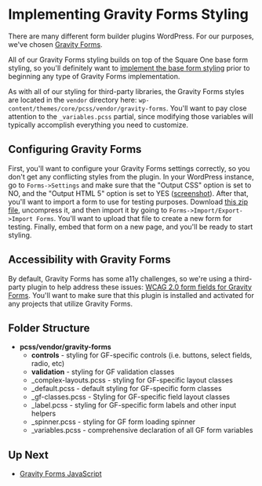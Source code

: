 # Implementing Gravity Forms Styling

There are many different form builder plugins WordPress.  For our purposes, we've chosen [Gravity Forms](https://www.gravityforms.com/). 

All of our Gravity Forms styling builds on top of the Square One base form styling, so you'll definitely want to [implement
the base form styling](/docs/theme/forms/base.md) prior to beginning any type of Gravity Forms implementation.

As with all of our styling for third-party libraries, the Gravity Forms styles are located in the `vendor` directory here:
`wp-content/themes/core/pcss/vendor/gravity-forms`.  You'll want to pay close attention to the `_variables.pcss` partial,
since modifying those variables will typically accomplish everything you need to customize.

## Configuring Gravity Forms

First, you'll want to configure your Gravity Forms settings correctly, so you don't get any conflicting styles from the plugin.
In your WordPress instance, go to `Forms->Settings` and make sure that the "Output CSS" option is set to NO, and the "Output HTML 5"
option is set to YES ([screenshot](http://p.tri.be/utQTTC)).  After that, you'll want to import a form to use for testing purposes.  Download [this zip file](http://p.tri.be/4UacvT), 
uncompress it, and then import it by going to `Forms->Import/Export->Import Forms`.  You'll want to upload that file to create
a new form for testing.  Finally, embed that form on a new page, and you'll be ready to start styling.

## Accessibility with Gravity Forms

By default, Gravity Forms has some a11y challenges, so we're using a third-party plugin to help address these issues: [WCAG 2.0 form fields for Gravity Forms](https://wordpress.org/plugins/gravity-forms-wcag-20-form-fields/). You'll want to make sure that this plugin is installed and activated for any projects that utilize Gravity Forms.

## Folder Structure
 
 * **pcss/vendor/gravity-forms**
     * **controls** - styling for GF-specific controls (i.e. buttons, select fields, radio, etc)
     * **validation** - styling for GF validation classes
     * _complex-layouts.pcss - styling for GF-specific layout classes
     * _default.pcss - default styling for GF-specific form classes
     * _gf-classes.pcss - Styling for GF-specific field layout classes
     * _label.pcss - styling for GF-specific form labels and other input helpers
     * _spinner.pcss - styling for GF form loading spinner
     * _variables.pcss - comprehensive declaration of all GF form variables
     
## Up Next

* [Gravity Forms JavaScript](/docs/theme/forms/javascript.md) 